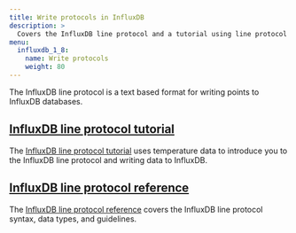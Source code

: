 ```yaml
---
title: Write protocols in InfluxDB
description: >
  Covers the InfluxDB line protocol and a tutorial using line protocol to write data to InfluxDB.
menu:
  influxdb_1_8:
    name: Write protocols
    weight: 80
---
```


The InfluxDB line protocol is a text based format for writing points to InfluxDB databases.

## [InfluxDB line protocol tutorial](/influxdb/v1.8/write_protocols/line_protocol_tutorial/)

The [InfluxDB line protocol tutorial](/influxdb/v1.8/write_protocols/line_protocol_tutorial/) uses temperature data to introduce you to the InfluxDB line protocol and writing data to InfluxDB.

## [InfluxDB line protocol reference](/influxdb/v1.8/write_protocols/line_protocol_reference/)

The [InfluxDB line protocol reference](/influxdb/v1.8/write_protocols/line_protocol_reference/) covers the InfluxDB line protocol syntax, data types, and guidelines.
